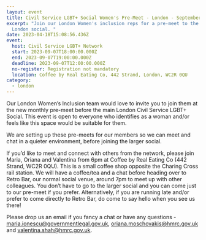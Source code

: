 ```yaml
---
layout: event
title: Civil Service LGBT+ Social Women's Pre-Meet - London - September 2023
excerpt: "Join our London Women's inclusion reps for a pre-meet to the regular
  London social. "
date: 2023-04-18T15:08:56.436Z
event:
  host: Civil Service LGBT+ Network
  start: 2023-09-07T18:00:00.000Z
  end: 2023-09-07T19:00:00.000Z
  deadline: 2023-09-07T12:00:00.000Z
  no-register: Registration not mandatory
  location: Coffee by Real Eating Co, 442 Strand, London, WC2R 0QU
category:
  - london
---
```

Our London Women’s Inclusion team would love to invite you to join them at the new monthly pre-meet before the main London Civil Service LGBT+ Social. This event is open to everyone who identifies as a woman and/or feels like this space would be suitable for them.

We are setting up these pre-meets for our members so we can meet and chat in a quieter environment, before joining the larger social. 

If you’d like to meet and connect with others from the network, please join Maria, Oriana and Valentina from 6pm at Coffee by Real Eating Co (442 Strand, WC2R 0QU). This is a small coffee shop opposite the Charing Cross rail station. We will have a coffee/tea and a chat before heading over to Retro Bar, our normal social venue, around 7pm to meet up with other colleagues. You don’t have to go to the larger social and you can come just to our pre-meet if you prefer. Alternatively, if you are running late and/or prefer to come directly to Retro Bar, do come to say hello when you see us there!

Please drop us an email if you fancy a chat or have any questions - [maria.ionescu@governmentlegal.gov.uk](maria.ionescu@governmentlegal.gov.uk), [oriana.moschovakis@hmrc.gov.uk](oriana.moschovakis@hmrc.gov.uk) and [valentina.shah@hmrc.gov.uk](valentina.shah@hmrc.gov.uk).